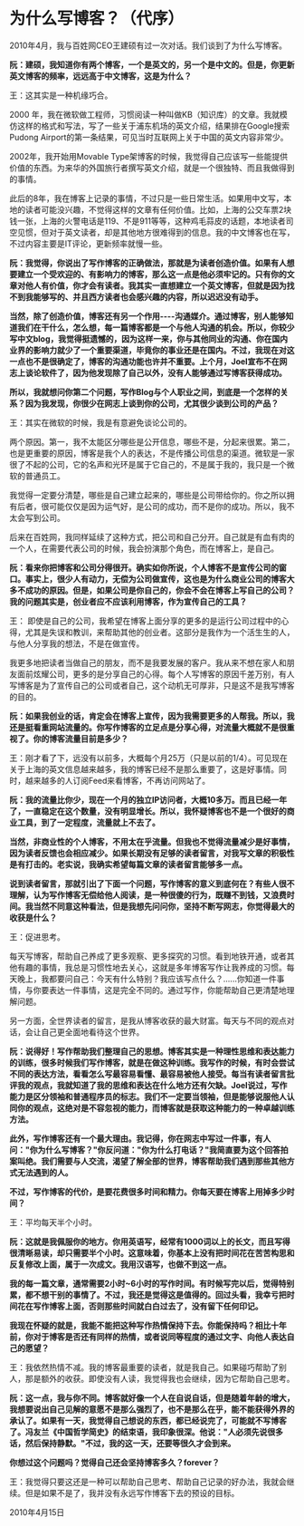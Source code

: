 # 为什么写博客？（代序）

2010年4月，我与百姓网CEO王建硕有过一次对话。我们谈到了为什么写博客。

**阮：建硕，我知道你有两个博客，一个是英文的，另一个是中文的。但是，你更新英文博客的频率，远远高于中文博客，这是为什么？**

王：这其实是一种机缘巧合。

2000 年，我在微软做工程师，习惯阅读一种叫做KB（知识库）的文章。我就模仿这样的格式和写法，写了一些关于浦东机场的英文介绍，结果排在Google搜索Pudong Airport的第一条结果，可见当时互联网上关于中国的英文内容非常少。

2002年，我开始用Movable  Type架博客的时候，我觉得自己应该写一些能提供价值的东西。为来华的外国旅行者撰写英文介绍，就是一个很独特、而且我做得到的事情。

此后的8年，我在博客上记录的事情，不过只是一些日常生活。如果用中文写，本地的读者可能没兴趣，不觉得这样的文章有任何价值。比如，上海的公交车票2块钱一张，上海的火警电话是119、不是911等等，这种鸡毛蒜皮的话题，本地读者司空见惯，但对于英文读者，却是其他地方很难得到的信息。我的中文博客也在写，不过内容主要是IT评论，更新频率就慢一些。

**阮：我觉得，你说出了写作博客的正确做法，那就是为读者创造价值。如果有人想要建立一个受欢迎的、有影响力的博客，那么这一点是他必须牢记的。只有你的文章对他人有价值，你才会有读者。我其实一直想建立一个英文博客，但就是因为找不到我能够写的、并且西方读者也会感兴趣的内容，所以迟迟没有动手。**

**当然，除了创造价值，博客还有另一个作用----沟通媒介。通过博客，别人能够知道我们在干什么，怎么想，每一篇博客都是一个与他人沟通的机会。所以，你较少写中文blog，我觉得挺遗憾的，因为这样一来，你与其他同业的沟通、你在国内业界的影响力就少了一个重要渠道，毕竟你的事业还是在国内。不过，我现在对这一点也不是很确定了，博客的沟通功能也许并不重要。上个月，Joel宣布不在网志上谈论软件了，因为他发现除了自己以外，没有人能够通过写博客获得成功。**

**所以，我就想问你第二个问题，写作Blog与个人职业之间，到底是一个怎样的关系？因为我发现，你很少在网志上谈到你的公司，尤其很少谈到公司的产品？**

王：其实在微软的时候，我是有意避免谈论公司的。

两个原因。第一，我不太能区分哪些是公开信息，哪些不是，分起来很累。第二，也是更重要的原因，博客是我个人的表达，不是传播公司信息的渠道。微软是一家很了不起的公司，它的名声和光环是属于它自己的，不是属于我的，我只是一个微软的普通员工。

我觉得一定要分清楚，哪些是自己建立起来的，哪些是公司带给你的。你之所以拥有后者，很可能仅仅是因为运气好，是公司的成功，而不是你的成功。所以，我不太会写到公司。

后来在百姓网，我同样延续了这种方式，把公司和自己分开。自己就是有血有肉的一个人，在需要代表公司的时候，我会扮演那个角色，而在博客上，是自己。

**阮：看来你把博客和公司分得很开。确实如你所说，个人博客不是宣传公司的窗口。事实上，很少人有动力，无偿为公司做宣传，这也是为什么商业公司的博客大多不成功的原因。但是，如果公司是你自己的，你会不会在博客上写自己的公司？我的问题其实是，创业者应不应该利用博客，作为宣传自己的工具？**

王： 即使是自己的公司，我希望在博客上面分享的更多的是运行公司过程中的心得，尤其是失误和教训，来帮助其他的创业者。这部分是我作为一个活生生的人，与他人分享我的想法，不是在做宣传。

我更多地把读者当做自己的朋友，而不是我要发展的客户。我从来不想在家人和朋友面前炫耀公司，更多的是分享自己的心得。每个人写博客的原因千差万别，有人写博客是为了宣传自己的公司或者自己，这个动机无可厚非，只是这不是我写博客的目的。

**阮：如果我创业的话，肯定会在博客上宣传，因为我需要更多的人帮我。所以，我还是挺看重网站流量的。你写作博客的立足点是分享心得，对流量大概就不是很重视了。你的博客流量目前是多少？**

王：刚才看了下，远没有以前多，大概每个月25万（只是以前的1/4）。可见现在关于上海的英文信息越来越多，我的博客已经不是那么重要了，这是好事情。同时，越来越多的人订阅Feed来看博客，不再访问网站了。

**阮：我的流量比你少，现在一个月的独立IP访问者，大概10多万。而且已经一年了，一直稳定在这个数量，没有明显增长。所以，我怀疑博客也不是一个很好的商业工具，到了一定程度，流量就上不去了。**

**当然，非商业性的个人博客，不用太在乎流量。但我也不觉得流量减少是好事情，因为读者反馈也会相应减少。如果长期没有足够的读者留言，对我写文章的积极性是有打击的。老实说，我确实希望每篇文章的读者留言能够多一点。**

**说到读者留言，那就引出了下面一个问题，写作博客的意义到底何在？有些人很不理解，认为写作博客无偿给他人阅读，是一种很傻的行为，既赚不到钱，又浪费时间。我当然不同意这种看法，但是我想先问问你，坚持不断写网志，你觉得最大的收获是什么？**

王：促进思考。

每天写博客，帮助自己养成了更多观察、更多探究的习惯。看到地铁开通，或者其他有趣的事情，我总是习惯性地去关心，这就是多年博客写作让我养成的习惯。每天晚上，我都要问自己：今天有什么特别？我应该写点什么？......你知道一件事情，与你要表达一件事情，这是完全不同的。通过写作，你能帮助自己更清楚地理解问题。

另一方面，全世界读者的留言，是我从博客收获的最大财富。每天与不同的观点对话，会让自己更全面地看待这个世界。

**阮：说得好！写作帮助我们整理自己的思想。博客其实是一种理性思维和表达能力的训练，很多时候我们写作博客，就是在做这种训练。我写作的时候，有时会尝试不同的表达方法，看看怎么写最容易看懂、最容易被他人接受。每当有读者留言批评我的观点，我就知道了我的思维和表达在什么地方还有欠缺。Joel说过，写作能力是区分领袖和普通程序员的标志。我们不一定要当领袖，但是能够说服他人认同你的观点，这绝对是不容忽视的能力，而博客就是获取这种能力的一种卓越训练方法。**

**此外，写作博客还有一个最大理由。我记得，你在网志中写过一件事，有人问："你为什么写博客？"你反问道："你为什么打电话？"我简直要为这个回答拍案叫绝。我们需要与人交流，渴望了解全部的世界，博客帮助我们遇到那些其他方式无法遇到的人。**

**不过，写作博客的代价，是要花费很多时间和精力。你每天要在博客上用掉多少时间？**

王：平均每天半个小时。

**阮：这就是我佩服你的地方。你用英语写，经常有1000词以上的长文，而且写得很清晰易读，却只需要半个小时。这意味着，你基本上没有把时间花在苦苦构思和反复修改上面，属于一次成文。我用汉语写，也做不到这一点。**

**我的每一篇文章，通常需要2小时~6小时的写作时间。有时候写完以后，觉得特别累，都不想干别的事情了。不过，我还是觉得这是值得的。回过头看，我幸亏把时间花在写作博客上面，否则那些时间就白白过去了，没有留下任何印记。**

**我现在怀疑的就是，我能不能把这种写作热情保持下去。你能保持吗？相比十年前，你对于博客是否还有同样的热情，或者说同等程度的通过文字、向他人表达自己的愿望？**

王：我依然热情不减。我的博客最重要的读者，就是我自己。如果碰巧帮助了别人，那是额外的收获。即使没有人读，我觉得我也会继续，因为它帮助自己思考。

**阮：这一点，我与你不同。博客就好像一个人在自说自话，但是随着年龄的增大，我想要说出自己见解的意愿不是那么强烈了，也不是那么在乎，能不能获得外界的承认了。如果有一天，我觉得自己想说的东西，都已经说完了，可能就不写博客了。冯友兰《中国哲学简史》的结束语，我印象很深。他说："人必须先说很多话，然后保持静默。"不过，我的这一天，还要等很久才会到来。**

**你想过这个问题吗？觉得自己还会坚持博客多久？forever？**

王：我觉得只要这还是一种可以帮助自己思考、帮助自己记录的好办法，我就会继续。但是如果不是了，我并没有永远写作博客下去的预设的目标。

2010年4月15日

